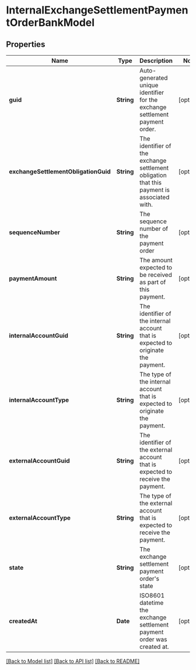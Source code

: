 # InternalExchangeSettlementPaymentOrderBankModel

## Properties
Name | Type | Description | Notes
------------ | ------------- | ------------- | -------------
**guid** | **String** | Auto-generated unique identifier for the exchange settlement payment order. | [optional] 
**exchangeSettlementObligationGuid** | **String** | The identifier of the exchange settlement obligation that this payment is associated with. | [optional] 
**sequenceNumber** | **String** | The sequence number of the payment order | [optional] 
**paymentAmount** | **String** | The amount expected to be received as part of this payment. | [optional] 
**internalAccountGuid** | **String** | The identifier of the internal account that is expected to originate the payment. | [optional] 
**internalAccountType** | **String** | The type of the internal account that is expected to originate the payment. | [optional] 
**externalAccountGuid** | **String** | The identifier of the external account that is expected to receive the payment. | [optional] 
**externalAccountType** | **String** | The type of the external account that is expected to receive the payment. | [optional] 
**state** | **String** | The exchange settlement payment order&#39;s state | [optional] 
**createdAt** | **Date** | ISO8601 datetime the exchange settlement payment order was created at. | [optional] 

[[Back to Model list]](../README.md#documentation-for-models) [[Back to API list]](../README.md#documentation-for-api-endpoints) [[Back to README]](../README.md)


